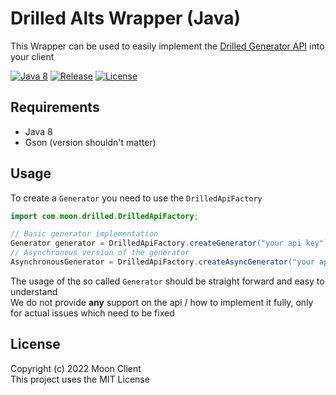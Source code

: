# Drilled Alts Wrapper (Java)

This Wrapper can be used to easily implement the [Drilled Generator API](https://drilledalts.xyz) into your client

[![Java 8](https://img.shields.io/badge/java-8%2B-blue)](https://www.oracle.com/java/technologies/downloads/#java8)
[![Release](https://img.shields.io/badge/version-1.0.0-yellowgreen)](https://github.com/moon-client/drilled-api/releases/tag/1.0.0)
[![License](https://img.shields.io/github/license/moon-client/drilled-api)](https://github.com/moon-client/drilled-api/blob/master/LICENSE.md)

## Requirements

* Java 8
* Gson (version shouldn't matter)

## Usage

To create a `Generator` you need to use the `DrilledApiFactory`

```java
import com.moon.drilled.DrilledApiFactory;

// Basic generator implementation
Generator generator = DrilledApiFactory.createGenerator("your api key");
// Asynchronous version of the generator
AsynchronousGenerator = DrilledApiFactory.createAsyncGenerator("your api key");
```
The usage of the so called `Generator` should be straight forward and easy to understand<br>
We do not provide **any** support on the api / how to implement it fully, only for actual issues which need to be fixed

## License
Copyright (c) 2022 Moon Client<br>
This project uses the MIT License